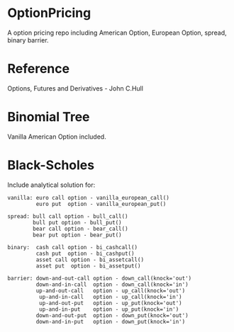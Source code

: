 # OptionPricing
A option pricing repo including American Option, European Option, spread, binary barrier.

# Reference
Options, Futures and Derivatives - John C.Hull

# Binomial Tree
Vanilla American Option included.

# Black-Scholes
Include analytical solution for:

    vanilla: euro call option - vanilla_european_call()
             euro put  option - vanilla_european_put()

    spread: bull call option - bull_call()
            bull put option - bull_put()
            bear call option - bear_call()
            bear put option - bear_put()

    binary:  cash call option - bi_cashcall()
             cash put  option - bi_cashput()
             asset call option - bi_assetcall()
             asset put  option - bi_assetput()

    barrier: down-and-out-call option - down_call(knock='out')
             down-and-in-call  option - down_call(knock='in')
             up-and-out-call   option - up_call(knock='out')
              up-and-in-call   option - up_call(knock='in')
              up-and-out-put   option - up_put(knock='out')
              up-and-in-put    option - up_put(knock='in')
             down-and-out-put  option - down_put(knock='out')
             down-and-in-put   option - down_put(knock='in')
